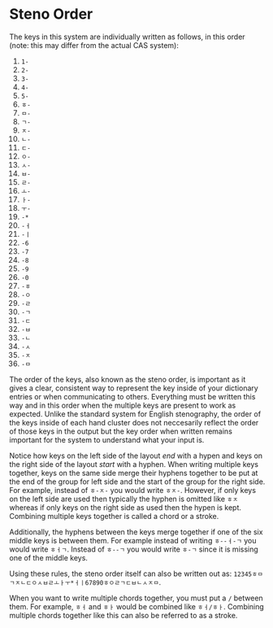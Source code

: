 # Steno Order

The keys in this system are individually written as follows, in this order (note: this may differ from the actual CAS system):

1. `1-`
2. `2-`
3. `3-`
4. `4-`
5. `5-`
6. `ㅎ-`
7. `ㅁ-`
8. `ㄱ-`
9. `ㅈ-`
10. `ㄴ-`
11. `ㄷ-`
12. `ㅇ-`
13. `ㅅ-`
14. `ㅂ-`
15. `ㄹ-`
16. `ㅗ-`
17. `ㅏ-`
18. `ㅜ-`
19. `-*`
20. `-ㅓ`
21. `-ㅣ`
22. `-6`
23. `-7`
24. `-8`
25. `-9`
26. `-0`
27. `-ㅎ`
28. `-ㅇ`
29. `-ㄹ`
30. `-ㄱ`
31. `-ㄷ`
32. `-ㅂ`
33. `-ㄴ`
34. `-ㅅ`
35. `-ㅈ`
36. `-ㅁ`

The order of the keys, also known as the steno order, is important as it gives a clear, consistent way to represent the key inside of your dictionary entries or when communicating to others. Everything must be written this way and in this order when the multiple keys are present to work as expected. Unlike the standard system for English stenography, the order of the keys inside of each hand cluster does not neccesarily reflect the order of those keys in the output but the key order when written remains important for the system to understand what your input is.

Notice how keys on the left side of the layout *end* with a hypen and keys on the right side of the layout *start* with a hyphen. When writing multiple keys together, keys on the same side merge their hyphens together to be put at the end of the group for left side and the start of the group for the right side. For example, instead of `ㅎ-ㅈ-` you would write `ㅎㅈ-`. However, if only keys on the left side are used then typically the hyphen is omitted like `ㅎㅈ` whereas if only keys on the right side as used then the hypen is kept. Combining multiple keys together is called a chord or a stroke.

Additionally, the hyphens between the keys merge together if one of the six middle keys is between them. For example instead of writing `ㅎ--ㅓ-ㄱ` you would write `ㅎㅓㄱ`. Instead of `ㅎ--ㄱ` you would write `ㅎ-ㄱ` since it is missing one of the middle keys.

Using these rules, the steno order itself can also be written out as: `12345ㅎㅁㄱㅈㄴㄷㅇㅅㅂㄹㅗㅏㅜ*ㅓㅣ67890ㅎㅇㄹㄱㄷㅂㄴㅅㅈㅁ`.

When you want to write multiple chords together, you must put a `/` between them. For example, `ㅎㅓ` and `ㅎㅏ` would be combined like `ㅎㅓ/ㅎㅏ`. Combining multiple chords together like this can also be referred to as a stroke.

